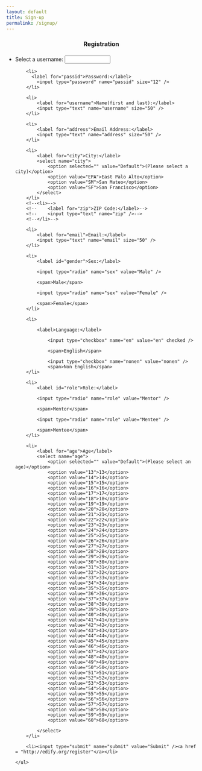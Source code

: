 ```yaml
---
layout: default
title: Sign-up
permalink: /signup/
---
```

<!--<!DOCTYPE html>-->
<html>
<head>
    <title>Registration</title>
    <script src="validation.js"></script>
    <script src = "register.js"></script>
    <style> 
        h4 {
            text-align: center;
            font-size: 16px;
        }
    </style>
</head>
<body onload="document.registration.userid.focus();">
 
<h4 align = 'center'>Registration</h4>
<form name='registration' onSubmit="return formValidation();">
    <ul>
        <li>
            <label for="userid">Select a username:</label>
            <input type="text" name="userid" size="12" />
        </li>
 
        <li>
          <label for="passid">Password:</label>
            <input type="password" name="passid" size="12" />
        </li>
        
        <li>
            <label for="username">Name(first and last):</label>
            <input type="text" name="username" size="50" />
        </li>
 
        <li>
            <label for="address">Email Address:</label>
            <input type="text" name="address" size="50" />
        </li>
 
        <li>
            <label for="city">City:</label>
            <select name="city">
                <option selected="" value="Default">(Please select a city)</option>
                <option value="EPA">East Palo Alto</option>
                <option value="SM">San Mateo</option>
                <option value="SF">San Francisco</option>
            </select>
        </li>
        <!--<li>-->
        <!--    <label for="zip">ZIP Code:</label>-->
        <!--    <input type="text" name="zip" />-->
        <!--</li>-->
 
        <li>
            <label for="email">Email:</label>
            <input type="text" name="email" size="50" />
        </li>

        <li>
            <label id="gender">Sex:</label>

            <input type="radio" name="sex" value="Male" />

            <span>Male</span>

            <input type="radio" name="sex" value="Female" />

            <span>Female</span>
        </li>

        <li>

            <label>Language:</label>

                <input type="checkbox" name="en" value="en" checked />

                <span>English</span>

                <input type="checkbox" name="nonen" value="nonen" />
                <span>Non English</span>
        </li>

        <li>
            <label id="role">Role:</label>

            <input type="radio" name="role" value="Mentor" />

            <span>Mentor</span>

            <input type="radio" name="role" value="Mentee" />

            <span>Mentee</span>
        </li>

        <li>
            <label for="age">Age</label>
            <select name="age">
                <option selected="" value="Default">(Please select an age)</option>
                <option value="13">13</option>
                <option value="14">14</option>
                <option value="15">15</option>
                <option value="16">16</option>
                <option value="17">17</option>
                <option value="18">18</option>
                <option value="19">19</option>
                <option value="20">20</option>
                <option value="21">21</option>
                <option value="22">22</option>
                <option value="23">23</option>
                <option value="24">24</option>
                <option value="25">25</option>
                <option value="26">26</option>
                <option value="27">27</option>
                <option value="28">28</option>
                <option value="29">29</option>
                <option value="30">30</option>
                <option value="31">31</option>
                <option value="32">32</option>
                <option value="33">33</option>
                <option value="34">34</option>
                <option value="35">35</option>
                <option value="36">36</option>
                <option value="37">37</option>
                <option value="38">38</option>
                <option value="39">39</option>
                <option value="40">40</option>
                <option value="41">41</option>
                <option value="42">42</option>
                <option value="43">43</option>
                <option value="44">44</option>
                <option value="45">45</option>
                <option value="46">46</option>
                <option value="47">47</option>
                <option value="48">48</option>
                <option value="49">49</option>
                <option value="50">50</option>
                <option value="51">51</option>
                <option value="52">52</option>
                <option value="53">53</option>
                <option value="54">54</option>
                <option value="55">55</option>
                <option value="56">56</option>
                <option value="57">57</option>
                <option value="58">58</option>
                <option value="59">59</option>
                <option value="60">60</option>

            </select>
        </li>

        <li><input type="submit" name="submit" value="Submit" /><a href = "http://edify.org/register"</a></li>

    </ul>
</form>

</body>
</html>

